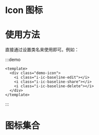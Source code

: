 # Icon 图标

# 使用方法
直接通过设置类名来使用即可。例如：

:::demo
```vue
<template>
  <div class="demo-icon">
    <i class="i-ic-baseline-edit"></i>
    <i class="i-ic-baseline-share"></i>
    <i class="i-ic-baseline-delete"></i>
  </div>
</template>
```
<style>
.demo-icon > i {
  width: 24px;
  height: 24px;
  margin-right: 20px;
}
</style>
:::
# 图标集合

<IconList />
